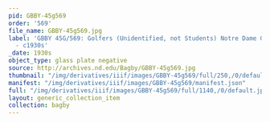 ```yaml
---
pid: GBBY-45g569
order: '569'
file_name: GBBY-45g569.jpg
label: 'GBBY 45G/569: Golfers (Unidentified, not Students) Notre Dame Golf Course
  - c1930s'
_date: 1930s
object_type: glass plate negative
source: http://archives.nd.edu/Bagby/GBBY-45g569.jpg
thumbnail: "/img/derivatives/iiif/images/GBBY-45g569/full/250,/0/default.jpg"
manifest: "/img/derivatives/iiif/images/GBBY-45g569/manifest.json"
full: "/img/derivatives/iiif/images/GBBY-45g569/full/1140,/0/default.jpg"
layout: generic_collection_item
collection: bagby
---
```

